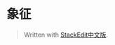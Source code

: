 
# 象征

> Written with [StackEdit中文版](https://stackedit.cn/).
<!--stackedit_data:
eyJoaXN0b3J5IjpbLTE5NzQ2OTE1MzZdfQ==
-->